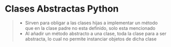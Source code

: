# Clases Abstractas Python
>* Sirven para obligar a las clases hijas a implementar un método que en la clase padre no esta definido, solo esta mencionado
>* Al añadir un método abstracto a una clase, toda la clase para a ser abstracta, lo cual no permite instanciar objetos de dicha clase